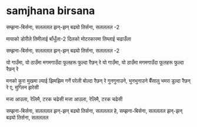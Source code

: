 # samjhana birsana
सम्झना-बिर्सना, सलललल
झन्-झन् बढ्यो तिर्सना, सलललल -2


मायाको डोरीले तिमीलाई बाँधुँला-2
दिलको मोटरकारमा तिम्लाई चढाउँला

सम्झना-बिर्सना, सलललल
झन्-झन् बढ्यो तिर्सना, सलललल -2


यो गाउँमा, यो ठाउँमा मगमगाउँदा फूलहरू फुल्दा रैछन् रे
यो गाउँमा, यो ठाउँमा मगमगाउँदा फूलहरू फुल्दा रैछन् रे

मनको कुरा मुखमा ल्याई झिमझिम गर्ने परेली बोल्दा रैछन् रे
गुनगुनाउने, भुनभुनाउने बैँसालु भमरा डुल्दा रैछन् रे
ए, मुग्लिन झरेसी

मजा आउला, रेलिमै, टरक चढेसी
मजा आउला, रेलिमै, टरक चढेसी

सम्झना-बिर्सना, सलललल
झन्-झन् बढ्यो तिर्सना, सलललल
हे, सम्झना-बिर्सना, सलललल
झन्-झन् बढ्यो तिर्सना, सलललल